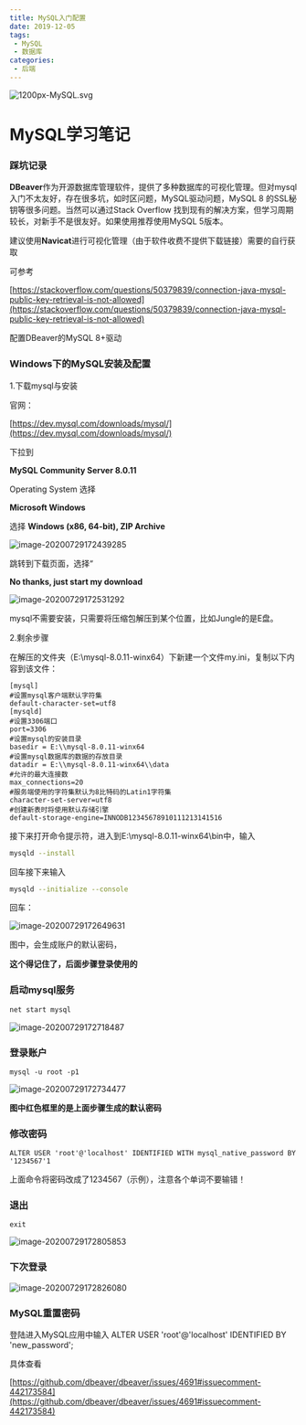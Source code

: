 ```yaml
---
title: MySQL入门配置
date: 2019-12-05
tags:
 - MySQL
 - 数据库
categories:
 - 后端
---
```

![1200px-MySQL.svg](https://i.loli.net/2020/07/29/ENLX5zMPokHQGAD.png)
<!-- more -->
# MySQL学习笔记

### 踩坑记录

**DBeaver**作为开源数据库管理软件，提供了多种数据库的可视化管理。但对mysql入门不太友好，存在很多坑，如时区问题，MySQL驱动问题，MySQL 8 的SSL秘钥等很多问题。当然可以通过Stack Overflow 找到现有的解决方案，但学习周期较长，对新手不是很友好。如果使用推荐使用MySQL 5版本。

建议使用**Navicat**进行可视化管理（由于软件收费不提供下载链接）需要的自行获取

可参考

[https://stackoverflow.com/questions/50379839/connection-java-mysql-public-key-retrieval-is-not-allowed](https://stackoverflow.com/questions/50379839/connection-java-mysql-public-key-retrieval-is-not-allowed)

配置DBeaver的MySQL 8+驱动

### Windows下的MySQL安装及配置

1.下载mysql与安装

官网：

[https://dev.mysql.com/downloads/mysql/](https://dev.mysql.com/downloads/mysql/)

下拉到

**MySQL Community Server 8.0.11**

Operating System 选择

**Microsoft Windows**

选择 **Windows (x86, 64-bit), ZIP Archive**

![image-20200729172439285](https://i.loli.net/2020/07/29/I2hNnS9QdxfcokP.png)

跳转到下载页面，选择“

**No thanks, just start my download**

![image-20200729172531292](https://i.loli.net/2020/07/29/2zROIaQgE6LJmnj.png)

mysql不需要安装，只需要将压缩包解压到某个位置，比如Jungle的是E盘。

2.剩余步骤

在解压的文件夹（E:\mysql-8.0.11-winx64）下新建一个文件my.ini，复制以下内容到该文件：

```
[mysql]
#设置mysql客户端默认字符集
default-character-set=utf8
[mysqld]
#设置3306端口
port=3306
#设置mysql的安装目录
basedir = E:\\mysql-8.0.11-winx64
#设置mysql数据库的数据的存放目录
datadir = E:\\mysql-8.0.11-winx64\\data
#允许的最大连接数
max_connections=20
#服务端使用的字符集默认为8比特码的Latin1字符集
character-set-server=utf8
#创建新表时将使用默认存储引擎
default-storage-engine=INNODB12345678910111213141516
```

接下来打开命令提示符，进入到E:\mysql-8.0.11-winx64\bin中，输入

```bash
mysqld --install
```

回车接下来输入

```bash
mysqld --initialize --console
```

回车：

![image-20200729172649631](https://i.loli.net/2020/07/29/kSVygIsu5621rzb.png)

图中，会生成账户的默认密码，

**这个得记住了，后面步骤登录使用的**

### 启动mysql服务

```bash
net start mysql
```

![image-20200729172718487](https://i.loli.net/2020/07/29/a5JwHhLPv7i4rIQ.png)

### 登录账户

```
mysql -u root -p1
```

![image-20200729172734477](https://i.loli.net/2020/07/29/NpSy9Ej6FIbBntX.png)

**图中红色框里的是上面步骤生成的默认密码**

### 修改密码

```
ALTER USER 'root'@'localhost' IDENTIFIED WITH mysql_native_password BY '1234567'1
```

上面命令将密码改成了1234567（示例），注意各个单词不要输错！

### 退出

```
exit
```

![image-20200729172805853](https://i.loli.net/2020/07/29/tP1xB7XiNuRw49E.png)

### 下次登录

![image-20200729172826080](https://i.loli.net/2020/07/29/4b1HcuVgIApxiPU.png)

### MySQL**重置密码**

登陆进入MySQL应用中输入
ALTER USER 'root'@'localhost' IDENTIFIED BY 'new_password';

具体查看

[https://github.com/dbeaver/dbeaver/issues/4691#issuecomment-442173584](https://github.com/dbeaver/dbeaver/issues/4691#issuecomment-442173584)
